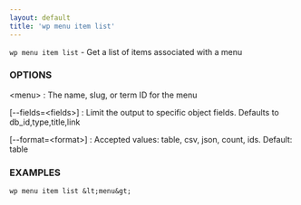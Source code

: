 ```yaml
---
layout: default
title: 'wp menu item list'
---
```


`wp menu item list` - Get a list of items associated with a menu

### OPTIONS

&lt;menu&gt;
: The name, slug, or term ID for the menu

[\--fields=&lt;fields&gt;]
: Limit the output to specific object fields. Defaults to db_id,type,title,link

[\--format=&lt;format&gt;]
: Accepted values: table, csv, json, count, ids. Default: table

### EXAMPLES

    wp menu item list &lt;menu&gt;

